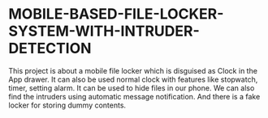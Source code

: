 # MOBILE-BASED-FILE-LOCKER-SYSTEM-WITH-INTRUDER-DETECTION
This project is about a mobile file locker which is disguised as Clock in the App drawer. It can also be used normal clock with features like stopwatch, timer, setting alarm. It can be used to hide files in our phone. We can also find the intruders using automatic message notification. And there is a fake locker for storing dummy contents.
